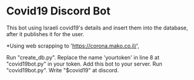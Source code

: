 # Covid19 Discord Bot
This bot using Israeli covid19's details and insert them into the database, after it publishes it for the user.

*Using web scrapping to 'https://corona.mako.co.il/',

Run "create_db.py".
Replace the name 'yourtoken' in line 8 at "covid19bot.py" in your token.
Add this bot to your server.
Run "covid19bot.py".
Write "$covid19" at discord.
